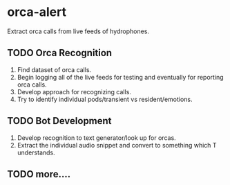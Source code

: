 # orca-alert
Extract orca calls from live feeds of hydrophones. 


## TODO Orca Recognition 
1) Find dataset of orca calls. 
2) Begin logging all of the live feeds for testing and eventually for reporting orca calls. 
3) Develop approach for recognizing calls. 
4) Try to identify individual pods/transient vs resident/emotions.


## TODO Bot Development
1) Develop recognition to text generator/look up for orcas. 
2) Extract the individual audio snippet and convert to something which T understands. 

## TODO more....



